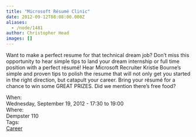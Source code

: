 ```yaml
---
title: "Microsoft Résumé Clinic"
date: 2012-09-12T08:08:00.000Z
aliases:
  - /node/1481
author: Christopher Head
images: []
---
```


<div class="field field-name-body field-type-text-with-summary field-label-hidden"><div class="field-items"><div class="field-item even"><p>Want to make a perfect resume for that technical dream job? Don&#x2019;t miss this opportunity to hear simple tips to land your dream internship or full time position with a perfect r&#xE9;sum&#xE9;! Hear Microsoft Recruiter Kristie Bourne&#x2019;s simple and proven tips to polish the resume that will not only get you started in the right direction, but catapult your career. Bring your r&#xE9;sum&#xE9; for a chance to win some GREAT PRIZES. Did we mention there&#x2019;s free food?</p>
</div></div></div><div class="field field-name-field-dates field-type-datetime field-label-above"><div class="field-label">When:&#xA0;</div><div class="field-items"><div class="field-item even"><span class="date-display-single">Wednesday, September 19, 2012 - <span class="date-display-range"><span class="date-display-start">17:30</span> to <span class="date-display-end">19:00</span></span></span></div></div></div><div class="field field-name-field-location field-type-text field-label-above"><div class="field-label">Where:&#xA0;</div><div class="field-items"><div class="field-item even">Dempster 110</div></div></div>    <footer>
    <div class="field field-name-field-tags field-type-taxonomy-term-reference field-label-above"><div class="field-label">Tags:&#xA0;</div><div class="field-items"><div class="field-item even"><a href="/career">Career</a></div></div></div>      </footer>
